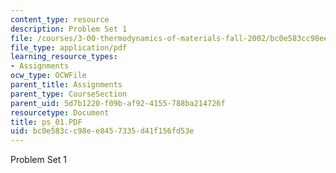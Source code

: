 ```yaml
---
content_type: resource
description: Problem Set 1
file: /courses/3-00-thermodynamics-of-materials-fall-2002/bc0e583cc98ee8457335d41f156fd53e_ps_01.PDF
file_type: application/pdf
learning_resource_types:
- Assignments
ocw_type: OCWFile
parent_title: Assignments
parent_type: CourseSection
parent_uid: 5d7b1220-f09b-af92-4155-788ba214726f
resourcetype: Document
title: ps_01.PDF
uid: bc0e583c-c98e-e845-7335-d41f156fd53e
---
```

Problem Set 1

